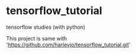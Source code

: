 # tensorflow_tutorial
tensorflow studies (with python)

This project is same with 'https://github.com/harleyjo/tensorflow_tutorial.git'
